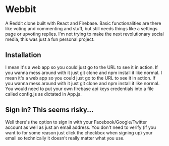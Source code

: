 # Webbit
A Reddit clone built with React and Firebase. Basic functionalities are there like voting and commenting and stuff, but still needs things like a settings page or upvoting replies. I'm not trying to make the next revolutionary social media, this was just a fun personal project.
## Installation
I mean it's a web app so you could just go to the URL to see it in action. If you wanna mess around with it just git clone and npm install it like normal. 
I mean it's a web app so you could just go to the URL to see it in action. If you wanna mess around with it just git clone and npm install it like normal. You would need to put your own firebase api keys credentials into a file called config.js as dictated in App.js. 
## Sign in? This seems risky...
Well there's the option to sign in with your Facebook/Google/Twitter account as well as just an email address. You don't need to verify (if you want to for some reason just click the checkbox when signing up) your email so technically it doesn't really matter what you use.
